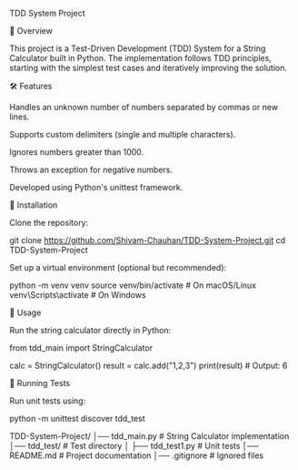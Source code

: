 
TDD System Project

📌 Overview

This project is a Test-Driven Development (TDD) System for a String Calculator built in Python. The implementation follows TDD principles, starting with the simplest test cases and iteratively improving the solution.

🛠 Features

Handles an unknown number of numbers separated by commas or new lines.

Supports custom delimiters (single and multiple characters).

Ignores numbers greater than 1000.

Throws an exception for negative numbers.

Developed using Python's unittest framework.

🚀 Installation

Clone the repository:

git clone https://github.com/Shivam-Chauhan/TDD-System-Project.git
cd TDD-System-Project

Set up a virtual environment (optional but recommended):

python -m venv venv
source venv/bin/activate  # On macOS/Linux
venv\Scripts\activate  # On Windows

📝 Usage

Run the string calculator directly in Python:

from tdd_main import StringCalculator

calc = StringCalculator()
result = calc.add("1,2,3")
print(result)  # Output: 6

🧪 Running Tests

Run unit tests using:

python -m unittest discover tdd_test

TDD-System-Project/
│── tdd_main.py         # String Calculator implementation
│── tdd_test/           # Test directory
│   ├── tdd_test1.py    # Unit tests
│── README.md           # Project documentation
│── .gitignore          # Ignored files
